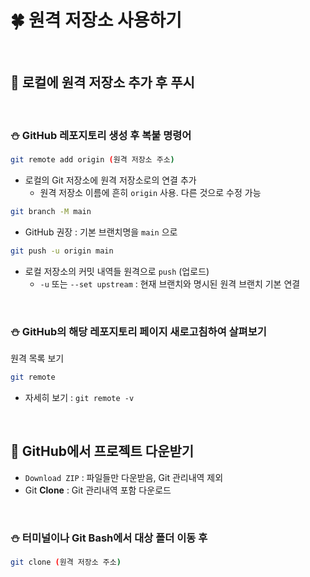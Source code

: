 # 🍀 원격 저장소 사용하기

<br>

## 🧸 로컬에 원격 저장소 추가 후 푸시

<br>

### ⛄ GitHub 레포지토리 생성 후 복붙 명령어

```bash
git remote add origin (원격 저장소 주소)
```

- 로컬의 Git 저장소에 원격 저장소로의 연결 추가
  - 원격 저장소 이름에 흔히 `origin` 사용. 다른 것으로 수정 가능

```bash
git branch -M main
```

- GitHub 권장 : 기본 브랜치명을 `main` 으로

```bash
git push -u origin main
```

- 로컬 저장소의 커밋 내역들 원격으로 `push` (업로드)
  - `-u` 또는 `--set upstream` : 현재 브랜치와 명시된 원격 브랜치 기본 연결

<br>

### ⛄ GitHub의 해당 레포지토리 페이지 새로고침하여 살펴보기

원격 목록 보기

```bash
git remote
```

- 자세히 보기 : `git remote -v`

<br>

## 🧸 GitHub에서 프로젝트 다운받기

- `Download ZIP` : 파일들만 다운받음, Git 관리내역 제외
- Git **Clone** : Git 관리내역 포함 다운로드

<br>

### ⛄ 터미널이나 Git Bash에서 대상 폴더 이동 후

```bash
git clone (원격 저장소 주소)
```
